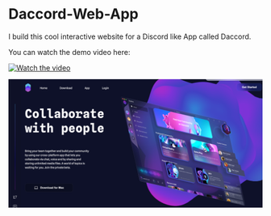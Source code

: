 # Daccord-Web-App

I build this cool interactive website for a Discord like App called Daccord. 

You can watch the demo video here:

[![Watch the video](https://img.youtube.com/vi/V2o8dUzNP-4/0.jpg)](https://youtu.be/V2o8dUzNP-4)



![Web1](images/Web1.png)



